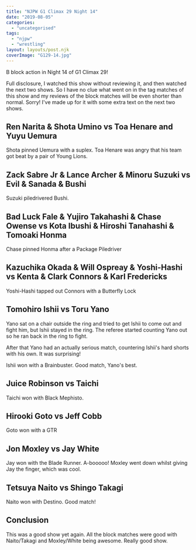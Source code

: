 ```yaml
---
title: "NJPW G1 Climax 29 Night 14"
date: "2019-08-05"
categories: 
  - "uncategorised"
tags: 
  - "njpw"
  - "wrestling"
layout: layouts/post.njk
coverImage: "G129-14.jpg"
---
```


B block action in Night 14 of G1 Climax 29!

Full disclosure, I watched this show without reviewing it, and then watched the next two shows. So I have no clue what went on in the tag matches of this show and my reviews of the block matches will be even shorter than normal. Sorry! I've made up for it with some extra text on the next two shows.

## Ren Narita & Shota Umino vs Toa Henare and Yuyu Uemura

Shota pinned Uemura with a suplex. Toa Henare was angry that his team got beat by a pair of Young Lions.

## Zack Sabre Jr & Lance Archer & Minoru Suzuki vs Evil & Sanada & Bushi

Suzuki piledrivered Bushi.

## Bad Luck Fale & Yujiro Takahashi & Chase Owense vs Kota Ibushi & Hiroshi Tanahashi & Tomoaki Honma

Chase pinned Honma after a Package Piledriver

## Kazuchika Okada & Will Ospreay & Yoshi-Hashi vs Kenta & Clark Connors & Karl Fredericks

Yoshi-Hashi tapped out Connors with a Butterfly Lock

## Tomohiro Ishii vs Toru Yano

Yano sat on a chair outside the ring and tried to get Ishii to come out and fight him, but Ishii stayed in the ring. The referee started counting Yano out so he ran back in the ring to fight.

After that Yano had an actually serious match, countering Ishii's hard shorts with his own. It was surprising!

Ishii won with a Brainbuster. Good match, Yano's best.

## Juice Robinson vs Taichi

Taichi won with Black Mephisto.

## Hirooki Goto vs Jeff Cobb

Goto won with a GTR

## Jon Moxley vs Jay White

Jay won with the Blade Runner. A-booooo! Moxley went down whilst giving Jay the finger, which was cool.

## Tetsuya Naito vs Shingo Takagi

Naito won with Destino. Good match!

## Conclusion

This was a good show yet again. All the block matches were good with Naito/Takagi and Moxley/White being awesome. Really good show.
